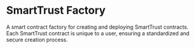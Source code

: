 # SmartTrust Factory

A smart contract factory for creating and deploying SmartTrust contracts. Each SmartTrust contract is unique to a user, ensuring a standardized and secure creation process.
